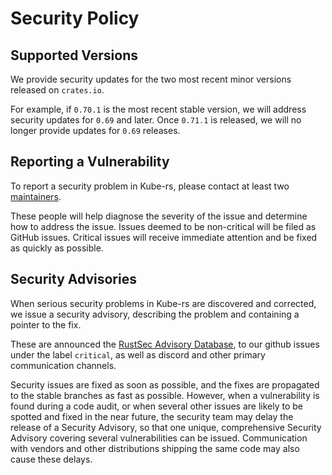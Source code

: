 <!--GENERATED FROM https://github.com/kube-rs/.github/blob/main/SECURITY.md - CHANGES MUST BE MADE THERE -->
# Security Policy

## Supported Versions

We provide security updates for the two most recent minor versions released on `crates.io`.

For example, if `0.70.1` is the most recent stable version, we will address security updates for `0.69` and later.
Once `0.71.1` is released, we will no longer provide updates for `0.69` releases.

## Reporting a Vulnerability

To report a security problem in Kube-rs, please contact at least two [maintainers](https://github.com/kube-rs/.github/blob/main/maintainers.md).

These people will help diagnose the severity of the issue and determine how to address the issue.
Issues deemed to be non-critical will be filed as GitHub issues.
Critical issues will receive immediate attention and be fixed as quickly as possible.

## Security Advisories

When serious security problems in Kube-rs are discovered and corrected, we issue a security advisory, describing the problem and containing a pointer to the fix.

These are announced the [RustSec Advisory Database](https://github.com/rustsec/advisory-db), to our github issues under the label `critical`, as well as discord and other primary communication channels.

Security issues are fixed as soon as possible, and the fixes are propagated to the stable branches as fast as possible. However, when a vulnerability is found during a code audit, or when several other issues are likely to be spotted and fixed in the near future, the security team may delay the release of a Security Advisory, so that one unique, comprehensive Security Advisory covering several vulnerabilities can be issued.
Communication with vendors and other distributions shipping the same code may also cause these delays.

